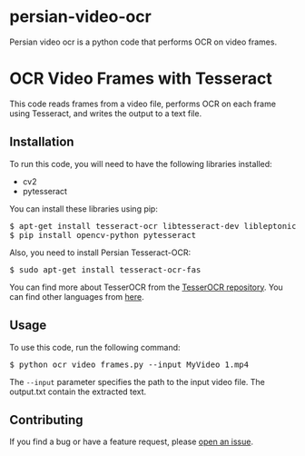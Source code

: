 # persian-video-ocr
Persian video ocr is a python code that performs OCR on video frames. 

# OCR Video Frames with Tesseract

This code reads frames from a video file, performs OCR on each frame using Tesseract, and writes the output to a text file.

## Installation

To run this code, you will need to have the following libraries installed:

- cv2
- pytesseract

You can install these libraries using pip:
<pre>
$ apt-get install tesseract-ocr libtesseract-dev libleptonica-dev pkg-config
$ pip install opencv-python pytesseract
</pre>
Also, you need to install Persian Tesseract-OCR:
<pre>
$ sudo apt-get install tesseract-ocr-fas
</pre>

You can find more about TesserOCR from the [TesserOCR repository](https://pypi.org/project/tesserocr/). You can find other languages from [here](https://github.com/tesseract-ocr/tessdoc/blob/main/Data-Files.md).

## Usage

To use this code, run the following command:
<pre>
$ python ocr_video_frames.py --input MyVideo_1.mp4 
</pre>
The `--input` parameter specifies the path to the input video file.
The output.txt contain the extracted text.

## Contributing

If you find a bug or have a feature request, please [open an issue](https://github.com/hooni238/persian-video-ocr/issues).


